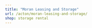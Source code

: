 ```yaml
---
title: "Moran Leasing and Storage"
url: /acton/moran-leasing-and-storage/
shop: storage rental
---
```

